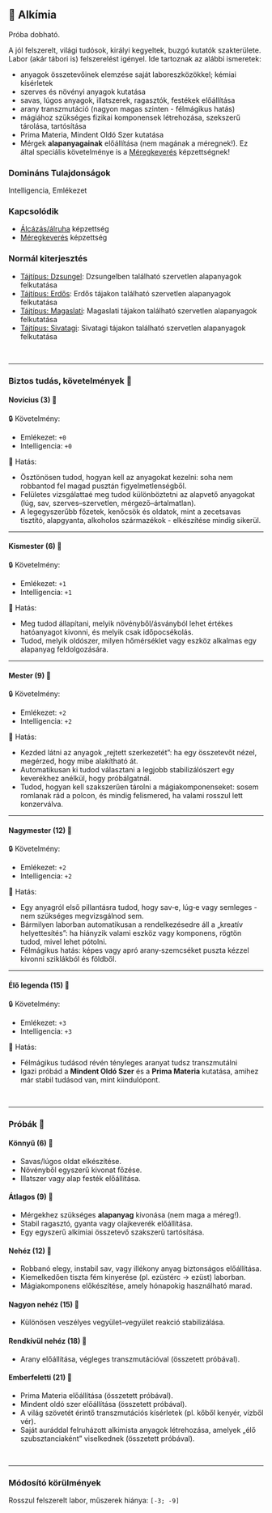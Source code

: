 ## 🔵 Alkímia

Próba dobható.

A jól felszerelt, világi tudósok, királyi kegyeltek, buzgó kutatók szakterülete. Labor (akár tábori is) felszerelést igényel. Ide tartoznak az alábbi ismeretek:
- anyagok összetevőinek elemzése saját laboreszközökkel; kémiai kísérletek
- szerves és növényi anyagok kutatása
- savas, lúgos anyagok, illatszerek, ragasztók, festékek előállítása
- arany transzmutáció (nagyon magas szinten - félmágikus hatás)
- mágiához szükséges fizikai komponensek létrehozása, szekszerű tárolása, tartósítása
- Prima Materia, Mindent Oldó Szer kutatása
- Mérgek **alapanyagainak** előállítása (nem magának a méregnek!). Ez által speciális követelménye is a [Méregkeverés](../kepzettsegek.primer.altalanos/meregkeveres.md) képzettségnek!

### Domináns Tulajdonságok

Intelligencia, Emlékezet

### Kapcsolódik

- [Álcázás/álruha](alcazas_alruha.md) képzettség
- [Méregkeverés](../kepzettsegek.primer.altalanos/meregkeveres.md) képzettség

### Normál kiterjesztés

- [Tájtípus: Dzsungel](../fortelyok.szabad/tajtipus_dzsungel.md): Dzsungelben található szervetlen alapanyagok felkutatása
- [Tájtípus: Erdős](../fortelyok.szabad/tajtipus_erdos.md): Erdős tájakon található szervetlen alapanyagok felkutatása
- [Tájtípus: Magaslati](../fortelyok.szabad/tajtipus_magaslati.md): Magaslati tájakon található szervetlen alapanyagok felkutatása
- [Tájtípus: Sivatagi](../fortelyok.szabad/tajtipus_sivatagi.md): Sivatagi tájakon található szervetlen alapanyagok felkutatása

<br />

---
### Biztos tudás, követelmények 📖

#### Novícius (3) 📖

🔒 Követelmény:
- Emlékezet: `+0`
- Intelligencia: `+0`

🌟 Hatás:
- Ösztönösen tudod, hogyan kell az anyagokat kezelni: soha nem robbantod fel magad pusztán figyelmetlenségből.
- Felületes vizsgálattaé meg tudod különböztetni az alapvető anyagokat (lúg, sav, szerves–szervetlen, mérgező–ártalmatlan).
- A legegyszerűbb főzetek, kenőcsök és oldatok, mint a zecetsavas tisztító, alapgyanta, alkoholos származékok - elkészítése mindig sikerül.

---
#### Kismester (6) 📖

🔒 Követelmény:
- Emlékezet: `+1`
- Intelligencia: `+1`

🌟 Hatás:
- Meg tudod állapítani, melyik növényből/ásványból lehet értékes hatóanyagot kivonni, és melyik csak időpocsékolás.
- Tudod, melyik oldószer, milyen hőmérséklet vagy eszköz alkalmas egy alapanyag feldolgozására.

---
#### Mester (9) 📖

🔒 Követelmény:
- Emlékezet: `+2`
- Intelligencia: `+2`

🌟 Hatás:
- Kezded látni az anyagok „rejtett szerkezetét”: ha egy összetevőt nézel, megérzed, hogy mibe alakítható át.
- Automatikusan ki tudod választani a legjobb stabilizálószert egy keverékhez anélkül, hogy próbálgatnál.
- Tudod, hogyan kell szakszerűen tárolni a mágiakomponenseket: sosem romlanak rád a polcon, és mindig felismered, ha valami rosszul lett konzerválva.

---
#### Nagymester (12) 📖

🔒 Követelmény:
- Emlékezet: `+2`
- Intelligencia: `+2`

🌟 Hatás:
- Egy anyagról első pillantásra tudod, hogy sav‑e, lúg‑e vagy semleges - nem szükséges megvizsgálnod sem.
- Bármilyen laborban automatikusan a rendelkezésedre áll a „kreatív helyettesítés”: ha hiányzik valami eszköz vagy komponens, rögtön tudod, mivel lehet pótolni.
- Félmágikus hatás: képes vagy apró arany‑szemcséket puszta kézzel kivonni sziklákból és földből.

---
#### Élő legenda (15) 📖

🔒 Követelmény:
- Emlékezet: `+3`
- Intelligencia: `+3`

🌟 Hatás:
- Félmágikus tudásod révén tényleges aranyat tudsz transzmutálni
- Igazi próbád a **Mindent Oldó Szer** és a **Prima Materia** kutatása, amihez már stabil tudásod van, mint kiindulópont.

<br />

---
### Próbák 🎲

#### Könnyű (6) 🎲 

- Savas/lúgos oldat elkészítése.
- Növényből egyszerű kivonat főzése.
- Illatszer vagy alap festék előállítása.

#### Átlagos (9) 🎲 

- Mérgekhez szükséges **alapanyag** kivonása (nem maga a méreg!).
- Stabil ragasztó, gyanta vagy olajkeverék előállítása.
- Egy egyszerű alkímiai összetevő szakszerű tartósítása.

#### Nehéz (12) 🎲 

- Robbanó elegy, instabil sav, vagy illékony anyag biztonságos előállítása.
- Kiemelkedően tiszta fém kinyerése (pl. ezüstérc → ezüst) laborban.
- Mágiakomponens előkészítése, amely hónapokig használható marad.

#### Nagyon nehéz (15) 🎲 

- Különösen veszélyes vegyület–vegyület reakció stabilizálása.

#### Rendkívül nehéz (18) 🎲 

- Arany előállítása, végleges transzmutációval (összetett próbával).

#### Emberfeletti (21) 🎲 

- Prima Materia előállítása (összetett próbával).
- Mindent oldó szer előállítása (összetett próbával).
- A világ szövetét érintő transzmutációs kísérletek (pl. kőből kenyér, vízből vér).
- Saját auráddal felruházott alkimista anyagok létrehozása, amelyek „élő szubsztanciaként” viselkednek (összetett próbával).

<br />

---
### Módosító körülmények

Rosszul felszerelt labor, műszerek hiánya: `[-3; -9]`
